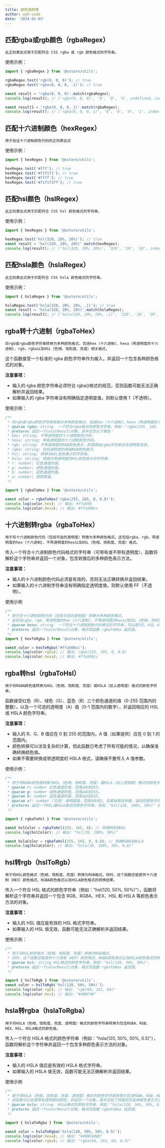 ```yaml
---
title: 颜色值转换
author: wyh-code
date: '2024-01-03'
---
```


## 匹配rgba或rgb颜色（rgbaRegex）

`此正则表达式用于匹配符合 CSS rgba 或 rgb 颜色格式的字符串。`

使用示例：

```js
import { rgbaRegex } from '@ostore/utils';

rgbaRegex.test('rgb(0, 0, 0)'); // true
rgbaRegex.test('rgba(0, 0, 0, .1)'); // true

const result = 'rgba(0, 0, 0)'.match(rgbaRegex);
console.log(result); // ['rgba(0, 0, 0)', '0', '0', '0', undefined, index: 0, input: 'rgba(0, 0, 0)', groups: undefined]

const result1 = 'rgba(0, 0, 0, 1)'.match(rgbaRegex);
console.log(result); // ['rgba(0, 0, 0, 1)', '0', '0', '0', '1', index: 0, input: 'rgba(0, 0, 0, 1)', groups: undefined]
```

## 匹配十六进制颜色（hexRegex）

`用于验证十六进制颜色代码的正则表达式`

使用示例：

```js
import { hexRegex } from '@ostore/utils';

hexRegex.test('#fff'); // true
hexRegex.test('#f1f1f1'); // true
hexRegex.test('#ffff'); // true
hexRegex.test('#f1f1f1ff'); // true
```

## 匹配hsl颜色（hslRegex）

`此正则表达式用于匹配符合 CSS hsl 颜色格式的字符串。`

使用示例：

```js
import { hexRegex } from '@ostore/utils';

hexRegex.test('hsl(320, 20%, 20%)'); // true
const result = 'hsl(320, 20%, 20%)'.match(hexRegex);
console.log(result); // ['hsl(320, 20%, 20%)', '320', '20', '20', index: 0, input: 'hsl(320, 20%, 20%)', groups: undefined]
```

## 匹配hsla颜色（hslaRegex）

`此正则表达式用于匹配符合 CSS hsla 颜色格式的字符串。`

使用示例：

```js
import { hslaRegex } from '@ostore/utils';

hslaRegex.test('hsla(320, 20%, 20%, .1)'); // true
const result = 'hsla(320, 20%, 20%)'.match(hslaRegex);
console.log(result); // ['hsla(320, 20%, 20%, .1)', '320', '20', '20', '.1', index: 0, input: 'hsla(320, 20%, 20%, .1)', groups: undefined]
```

## rgba转十六进制（rgbaToHex）

`将rgb或rgba颜色字符串转换为多种颜色格式，包括hex（十六进制）、hexa（带透明度的十六进制）、rgb、rgba以及HSL（色相、饱和度、亮度）相关格式。`

这个函数接受一个标准的 rgba 颜色字符串作为输入，并返回一个包含各种颜色格式的对象。

<b>注意事项：</b>

- 输入的 rgba 颜色字符串必须符合 rgba()格式的规范，否则函数可能无法正确解析并返回结果。
- 如果输入的 rgba 字符串没有明确指定透明度值，则默认使用 1（不透明）。

使用示例：

```js
/**
 * 将rgb或rgba颜色字符串转换为多种颜色格式，包括hex（十六进制）、hexa（带透明度的十六进制）、rgb、rgba以及HSL（色相、饱和度、亮度）相关格式。
 * @param rgba: string  一个符合rgba格式的颜色字符串，例如："rgba(255, 165, 0, 0.8)"。
 * @returns 返回一个colorResult对象，其中包含以下属性：
 * hex: string; 不带透明度的十六进制颜色代码。
 * hexa: string; 带有透明度的十六进制颜色代码。
 * rgb: string; 不带透明度的RGB颜色表示，即使原始rgba字符串包含透明度信息。
 * rgba: string; 包括透明度的原始RGB颜色表示。
 * hsl: string; 转换为HSL颜色表示的字符串。
 * hsla: string; 转换为带透明度的HSL颜色表示的字符串。
 * r: number; 红色通道的值。
 * g: number; 绿色通道的值。
 * b: number; 蓝色通道的值。
 * a: number; 透明度值。
 */

import { rgbaToHex } from '@ostore/utils';

const color = rgbaToHex('rgba(255, 165, 0, 0.8)');
console.log(color.hex); // 输出: #ffa500
console.log(color.hexa); // 输出: #ffa500cc
```

## 十六进制转rgba（rgbaToHex）

`用于将十六进制颜色代码（包括可选的透明度）转换为多种颜色格式。这包括rgba、rgb、带透明度的hex（十六进制）、不带透明度的hex以及HSL（色相、饱和度、亮度）格式。`

传入一个符合十六进制颜色代码格式的字符串（可带有或不带有透明度），函数将解析这个字符串并返回一个对象，包含转换后的多种颜色表示方法。

<b>注意事项：</b>

- 输入的十六进制颜色代码必须是有效的，否则无法正确转换并返回结果。
- 如果输入的十六进制字符串没有明确指定透明度值，则默认使用 FF（不透明）。

使用示例

```js
/**
 * 用于将十六进制颜色代码（包括可选的透明度）转换为多种颜色格式。
 * 这包括rgba、rgb、带透明度的hex（十六进制）、不带透明度的hex以及HSL（色相、饱和度、亮度）格式。
 * @param hexa: string  一个符合十六进制颜色代码格式的字符串。可以是3位、4位、6位或8位十六进制数，例如：#FFF，#FFFF，#FFFFFF，#FFFFFFFF。
 * @returns 返回一个colorResult对象，格式同函数 rgbaToHex 返回值。
 */
import { hexToRgba } from '@ostore/utils';

const color = hexToRgba('#ffa500cc');
console.log(color.rgba); // 输出: rgba(255, 165, 0, 0.8)
console.log(color.hexa); // 输出: #ffa500cc
```

## rgba转hsl（rgbaToHsl）

`用于将RGBA颜色值转换为HSL（色相、饱和度、亮度）或HSLA（加上透明度）格式的颜色字符串。`

函数接受红色（R）、绿色（G）、蓝色（B）三个颜色通道的值（0-255 范围内的整数），以及一个可选的透明度（A）值（0-1 范围内的数字），并返回相应的 HSL 或 HSLA 颜色字符串。

<b>注意事项：</b>

- 输入的 R、G、B 值应在 0 到 255 的范围内，A 值（如果提供）应在 0 到 1 的范围内。
- 颜色转换可以涉及复杂的计算，但此函数已考虑了所有可能的情况，以确保准确转换颜色值。
- 如果不需要转换成带透明度的 HSLA 格式，请确保不要传入 A 值参数。

使用示例：

```js
/**
 * 用于将RGBA颜色值转换为HSL（色相、饱和度、亮度）或HSLA（加上透明度）格式的颜色字符串。
 * @param r: number 红色通道的值，范围从0到255。
 * @param g: number 绿色通道的值，范围从0到255。
 * @param b: number 蓝色通道的值，范围从0到255。
 * @param a?: number (可选) 透明度值，范围从0到1。如果省略该参数，返回的颜色字符串将是HSL格式；如果提供该参数，返回的颜色字符串将是HSLA格式。
 * @returns 返回一个HSL或HSLA格式的颜色字符串，例如："hsl(120, 100%, 50%)" 或 "hsla(120, 100%, 50%, 0.75)"。
 */

import { rgbaToHsl } from '@ostore/utils';

const hslColor = rgbaToHsl(255, 165, 0); // 转换RGB到HSL
console.log(hslColor); // 输出: "hsl(39, 100%, 50%)"

const hslaColor = rgbaToHsl(255, 165, 0, 0.8); // 转换RGBA到HSLA
console.log(hslaColor); // 输出: "hsla(39, 100%, 50%, 0.8)"
```

## hsl转rgb（hslToRgb）

`用于将HSL颜色格式（色相、饱和度、亮度）转换为RGB格式。同时，这个函数还能提供十六进制（HEX）颜色格式、RGBA颜色格式以及HSLA颜色格式的转换结果。`

传入一个符合 HSL 格式的颜色字符串（例如："hsl(120, 50%, 50%)"），函数将解析这个字符串并返回一个包含 RGB、RGBA、HEX、HSL 和 HSLA 等颜色表示方法的对象。

<b>注意事项：</b>

- 输入的 HSL 值应是有效的 HSL 格式字符串。
- 如果输入的 HSL 值无效，函数可能无法正确解析并返回结果。

使用示例：

```js
/**
 * 用于将HSL颜色格式（色相、饱和度、亮度）转换为RGB格式。
 * 同时，这个函数还能提供十六进制（HEX）颜色格式、RGBA颜色格式以及HSLA颜色格式的转换结果。
 * @param hsl: string HSL格式的颜色字符串，例如："hsl(120, 50%, 50%)"。
 * @returns 返回一个colorResult对象，格式同函数 rgbaToHex 返回值。
 */

import { hslToRgb } from '@ostore/utils';
const color = hslToRgb('hsl(120, 50%, 50%)');
console.log(color.rgb); // 输出: "rgb(64, 191, 64)"
console.log(color.hex); // 输出: "#40BF40"
```

## hsla转rgba（hslaToRgba）

`用于将HSLA（色相、饱和度、亮度、透明度）格式的颜色字符串转换为包含RGBA、RGB、HEX、HSL、HSLA格式的颜色值。`

传入一个符合 HSLA 格式的颜色字符串（例如："hsla(120, 50%, 50%, 0.5)"），函数将解析这个字符串并返回一个包含多种颜色表示方法的对象。

<b>注意事项：</b>

- 输入的 HSLA 值应是有效的 HSLA 格式字符串。
- 如果输入的 HSLA 值无效，函数可能无法正确解析并返回结果。

使用示例

```js
/**
 * 用于将HSLA（色相、饱和度、亮度、透明度）格式的颜色字符串转换为包含RGBA、RGB、HEX、HSL、HSLA格式的颜色值。
 * 该函数可以处理带有透明度的颜色，并返回一个对象，其中包括了转换后的各种颜色表示方法。
 * @param hsla: string  HSLA格式的颜色字符串，例如："hsla(120, 50%, 50%, 0.5)"。
 * @returns 返回一个colorResult对象，格式同函数 rgbaToHex 返回值。
 */

import { hslaToRgba } from '@ostore/utils';

const color = hslaToRgba('hsla(120, 50%, 50%, 0.5)');
console.log(color.hexa); // 输出: "#40BF4080"
console.log(color.rgba); // 输出: "rgba(64, 191, 64, 0.5)"
```
